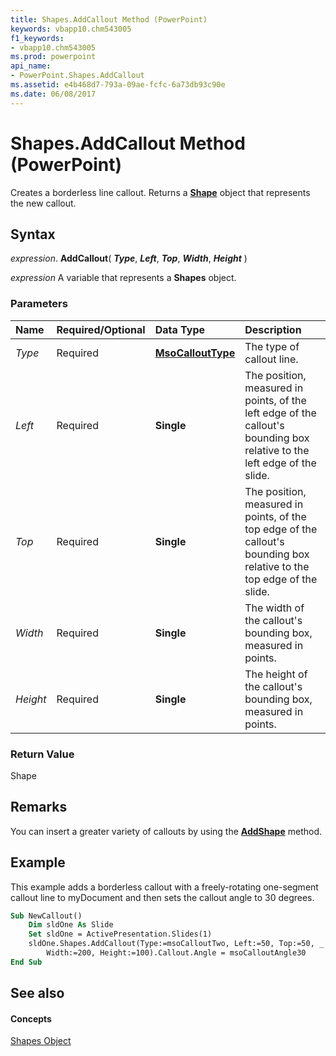 ```yaml
---
title: Shapes.AddCallout Method (PowerPoint)
keywords: vbapp10.chm543005
f1_keywords:
- vbapp10.chm543005
ms.prod: powerpoint
api_name:
- PowerPoint.Shapes.AddCallout
ms.assetid: e4b468d7-793a-09ae-fcfc-6a73db93c90e
ms.date: 06/08/2017
---
```



# Shapes.AddCallout Method (PowerPoint)

Creates a borderless line callout. Returns a **[Shape](shape-object-powerpoint.md)** object that represents the new callout.


## Syntax

 _expression_. **AddCallout**( **_Type_**, **_Left_**, **_Top_**, **_Width_**, **_Height_** )

 _expression_ A variable that represents a **Shapes** object.


### Parameters



|**Name**|**Required/Optional**|**Data Type**|**Description**|
|:-----|:-----|:-----|:-----|
| _Type_|Required|**[MsoCalloutType](http://msdn.microsoft.com/library/65548284-0241-f013-ea54-93099fdbf1cc%28Office.15%29.aspx)**|The type of callout line.|
| _Left_|Required|**Single**|The position, measured in points, of the left edge of the callout's bounding box relative to the left edge of the slide.|
| _Top_|Required|**Single**|The position, measured in points, of the top edge of the callout's bounding box relative to the top edge of the slide.|
| _Width_|Required|**Single**| The width of the callout's bounding box, measured in points.|
| _Height_|Required|**Single**|The height of the callout's bounding box, measured in points.|

### Return Value

Shape


## Remarks

You can insert a greater variety of callouts by using the **[AddShape](shapes-addshape-method-powerpoint.md)** method.


## Example

This example adds a borderless callout with a freely-rotating one-segment callout line to myDocument and then sets the callout angle to 30 degrees.


```vb
Sub NewCallout() 
    Dim sldOne As Slide 
    Set sldOne = ActivePresentation.Slides(1) 
    sldOne.Shapes.AddCallout(Type:=msoCalloutTwo, Left:=50, Top:=50, _ 
        Width:=200, Height:=100).Callout.Angle = msoCalloutAngle30 
End Sub
```


## See also


#### Concepts


[Shapes Object](shapes-object-powerpoint.md)

